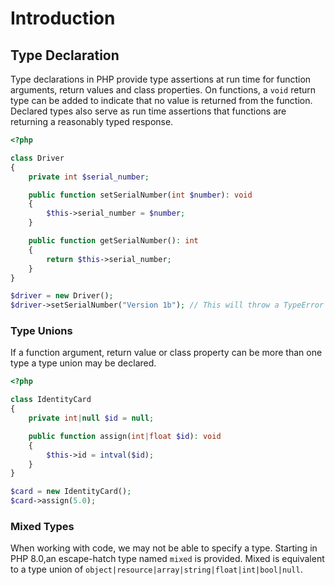 # Introduction

## Type Declaration

Type declarations in PHP provide type assertions at run time for function arguments, return values and class properties.
On functions, a `void` return type can be added to indicate that no value is returned from the function.
Declared types also serve as run time assertions that functions are returning a reasonably typed response.

```php
<?php

class Driver
{
    private int $serial_number;

    public function setSerialNumber(int $number): void
    {
        $this->serial_number = $number;
    }

    public function getSerialNumber(): int
    {
        return $this->serial_number; 
    }
}

$driver = new Driver();
$driver->setSerialNumber("Version 1b"); // This will throw a TypeError
```

### Type Unions

If a function argument, return value or class property can be more than one type a type union may be declared.

```php
<?php

class IdentityCard
{
    private int|null $id = null;

    public function assign(int|float $id): void
    {
        $this->id = intval($id);
    }
}

$card = new IdentityCard();
$card->assign(5.0);
```

### Mixed Types

When working with code, we may not be able to specify a type.
Starting in PHP 8.0,an escape-hatch type named `mixed` is provided.
Mixed is equivalent to a type union of `object|resource|array|string|float|int|bool|null`.
